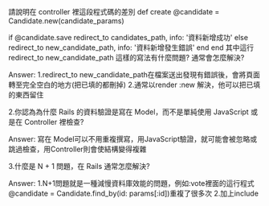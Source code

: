 請說明在 controller 裡這段程式碼的差別 def create @candidate = Candidate.new(candidate_params)

if @candidate.save
  redirect_to candidates_path, info: '資料新增成功'
else
  redirect_to new_candidate_path, info: '資料新增發生錯誤'
end
end 其中這行 redirect_to new_candidate_path 這樣的寫法有什麼問題? 通常會怎麼解決?

Answer: 
1.redirect_to new_candidate_path在檔案送出發現有錯誤後，會將頁面轉至完全空白的地方(把已填的都刪掉) 
2.通常以render :new 解決，他可以把已填的東西留住

2.你認為為什麼 Rails 的資料驗證是寫在 Model，而不是單純使用 JavaScript 或是在 Controller 裡檢查?

Answer: 
寫在 Model可以不用重複撰寫，用JavaScript驗證，就可能會被忽略或跳過檢查，用Controller則會使結構變得複雜

3.什麼是 N + 1 問題，在 Rails 通常怎麼解決?

Answer: 
1.N+1問題就是一種減慢資料庫效能的問題，例如:vote裡面的這行程式@candidate = Candidate.find_by(id: params[:id])重複了很多次
2.加上include

